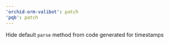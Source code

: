 ```yaml
---
'orchid-orm-valibot': patch
'pqb': patch
---
```


Hide default `parse` method from code generated for timestamps
